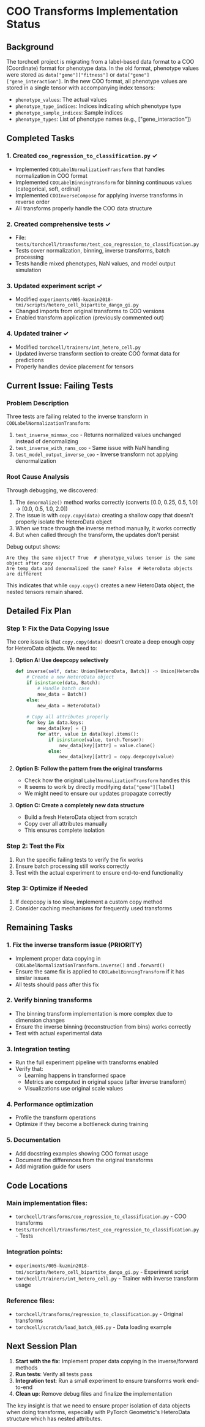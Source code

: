 # COO Transforms Implementation Status

## Background

The torchcell project is migrating from a label-based data format to a COO (Coordinate) format for phenotype data. In the old format, phenotype values were stored as `data["gene"]["fitness"]` or `data["gene"]["gene_interaction"]`. In the new COO format, all phenotype values are stored in a single tensor with accompanying index tensors:

- `phenotype_values`: The actual values
- `phenotype_type_indices`: Indices indicating which phenotype type
- `phenotype_sample_indices`: Sample indices  
- `phenotype_types`: List of phenotype names (e.g., ["gene_interaction"])

## Completed Tasks

### 1. Created `coo_regression_to_classification.py` ✓

- Implemented `COOLabelNormalizationTransform` that handles normalization in COO format
- Implemented `COOLabelBinningTransform` for binning continuous values (categorical, soft, ordinal)
- Implemented `COOInverseCompose` for applying inverse transforms in reverse order
- All transforms properly handle the COO data structure

### 2. Created comprehensive tests ✓

- File: `tests/torchcell/transforms/test_coo_regression_to_classification.py`
- Tests cover normalization, binning, inverse transforms, batch processing
- Tests handle mixed phenotypes, NaN values, and model output simulation

### 3. Updated experiment script ✓

- Modified `experiments/005-kuzmin2018-tmi/scripts/hetero_cell_bipartite_dango_gi.py`
- Changed imports from original transforms to COO versions
- Enabled transform application (previously commented out)

### 4. Updated trainer ✓

- Modified `torchcell/trainers/int_hetero_cell.py`
- Updated inverse transform section to create COO format data for predictions
- Properly handles device placement for tensors

## Current Issue: Failing Tests

### Problem Description

Three tests are failing related to the inverse transform in `COOLabelNormalizationTransform`:

1. `test_inverse_minmax_coo` - Returns normalized values unchanged instead of denormalizing
2. `test_inverse_with_nans_coo` - Same issue with NaN handling
3. `test_model_output_inverse_coo` - Inverse transform not applying denormalization

### Root Cause Analysis

Through debugging, we discovered:

1. The `denormalize()` method works correctly (converts [0.0, 0.25, 0.5, 1.0] → [0.0, 0.5, 1.0, 2.0])
2. The issue is with `copy.copy(data)` creating a shallow copy that doesn't properly isolate the HeteroData object
3. When we trace through the inverse method manually, it works correctly
4. But when called through the transform, the updates don't persist

Debug output shows:

```
Are they the same object? True  # phenotype_values tensor is the same object after copy
Are temp_data and denormalized the same? False  # HeteroData objects are different
```

This indicates that while `copy.copy()` creates a new HeteroData object, the nested tensors remain shared.

## Detailed Fix Plan

### Step 1: Fix the Data Copying Issue

The core issue is that `copy.copy(data)` doesn't create a deep enough copy for HeteroData objects. We need to:

1. **Option A: Use deepcopy selectively**

   ```python
   def inverse(self, data: Union[HeteroData, Batch]) -> Union[HeteroData, Batch]:
       # Create a new HeteroData object
       if isinstance(data, Batch):
           # Handle batch case
           new_data = Batch()
       else:
           new_data = HeteroData()
       
       # Copy all attributes properly
       for key in data.keys:
           new_data[key] = {}
           for attr, value in data[key].items():
               if isinstance(value, torch.Tensor):
                   new_data[key][attr] = value.clone()
               else:
                   new_data[key][attr] = copy.deepcopy(value)
   ```

2. **Option B: Follow the pattern from the original transforms**
   - Check how the original `LabelNormalizationTransform` handles this
   - It seems to work by directly modifying `data["gene"][label]`
   - We might need to ensure our updates propagate correctly

3. **Option C: Create a completely new data structure**
   - Build a fresh HeteroData object from scratch
   - Copy over all attributes manually
   - This ensures complete isolation

### Step 2: Test the Fix

1. Run the specific failing tests to verify the fix works
2. Ensure batch processing still works correctly
3. Test with the actual experiment to ensure end-to-end functionality

### Step 3: Optimize if Needed

1. If deepcopy is too slow, implement a custom copy method
2. Consider caching mechanisms for frequently used transforms

## Remaining Tasks

### 1. Fix the inverse transform issue (PRIORITY)

- Implement proper data copying in `COOLabelNormalizationTransform.inverse()` and `.forward()`
- Ensure the same fix is applied to `COOLabelBinningTransform` if it has similar issues
- All tests should pass after this fix

### 2. Verify binning transforms

- The binning transform implementation is more complex due to dimension changes
- Ensure the inverse binning (reconstruction from bins) works correctly
- Test with actual experimental data

### 3. Integration testing

- Run the full experiment pipeline with transforms enabled
- Verify that:
  - Learning happens in transformed space
  - Metrics are computed in original space (after inverse transform)
  - Visualizations use original scale values

### 4. Performance optimization

- Profile the transform operations
- Optimize if they become a bottleneck during training

### 5. Documentation

- Add docstring examples showing COO format usage
- Document the differences from the original transforms
- Add migration guide for users

## Code Locations

### Main implementation files:

- `torchcell/transforms/coo_regression_to_classification.py` - COO transforms
- `tests/torchcell/transforms/test_coo_regression_to_classification.py` - Tests

### Integration points:

- `experiments/005-kuzmin2018-tmi/scripts/hetero_cell_bipartite_dango_gi.py` - Experiment script
- `torchcell/trainers/int_hetero_cell.py` - Trainer with inverse transform usage

### Reference files:

- `torchcell/transforms/regression_to_classification.py` - Original transforms
- `torchcell/scratch/load_batch_005.py` - Data loading example

## Next Session Plan

1. **Start with the fix**: Implement proper data copying in the inverse/forward methods
2. **Run tests**: Verify all tests pass
3. **Integration test**: Run a small experiment to ensure transforms work end-to-end
4. **Clean up**: Remove debug files and finalize the implementation

The key insight is that we need to ensure proper isolation of data objects when doing transforms, especially with PyTorch Geometric's HeteroData structure which has nested attributes.
